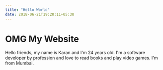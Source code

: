 ```yaml
---
title: "Hello World"
date: 2018-06-21T19:20:11+05:30
---
```


# OMG My Website
Hello friends, my name is Karan and I'm 24 years old. I'm a software developer by profession and love to read books and play video games. I'm from Mumbai.